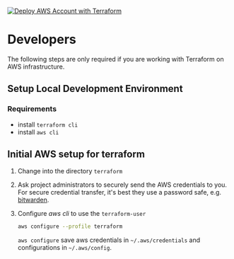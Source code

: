 [![Deploy AWS Account with Terraform](https://github.com/Hg347/ctf-rush/actions/workflows/terraform-deploy.yml/badge.svg)](https://github.com/Hg347/ctf-rush/actions/workflows/terraform-deploy.yml)

# Developers
The following steps are only required if you are working with Terraform on AWS infrastructure.

## Setup Local Development Environment

### Requirements
- install `terraform cli`
- install `aws cli` 

## Initial AWS setup for terraform

1. Change into the directory `terraform` 

1. Ask project administrators to securely send the AWS credentials to you. For secure credential transfer, it's best they use a password safe, e.g. [bitwarden](https://bitwarden.com/products/send/).

1. Configure *aws cli* to use the `terraform-user`   
   ```bash
   aws configure --profile terraform
   ``` 
   `aws configure` save aws credentials in `~/.aws/credentials` and configurations in `~/.aws/config`.


